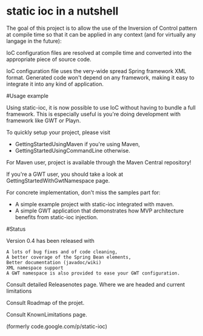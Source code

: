 # static ioc in a nutshell

The goal of this project is to allow the use of the Inversion of Control pattern at compile time so that it can be applied in any context (and for virtually any langage in the future):

IoC configuration files are resolved at compile time and converted into the appropriate piece of source code.

IoC configuration file uses the very-wide spread Spring framework XML format. Generated code won't depend on any framework, making it easy to integrate it into any kind of application.

#Usage example

Using static-ioc, it is now possible to use IoC without having to bundle a full framework. This is especially useful is you're doing development with framework like GWT or Playn.

To quickly setup your project, please visit

- GettingStartedUsingMaven if you're using Maven,
- GettingStartedUsingCommandLine otherwise. 

For Maven user, project is available through the Maven Central repository!

If you're a GWT user, you should take a look at GettingStartedWithGwtNamespace page.

For concrete implementation, don't miss the samples part for:

- A simple example project with static-ioc integrated with maven.
- A simple GWT application that demonstrates how MVP architecture benefits from static-ioc injection. 

#Status

Version 0.4 has been released with

    A lots of bug fixes and of code cleaning,
    A better coverage of the Spring Bean elements,
    Better documentation (javadoc/wiki)
    XML namespace support
    A GWT namespace is also provided to ease your GWT configuration. 

Consult detailed Releasenotes page.
Where we are headed and current limitations

Consult Roadmap of the projet.

Consult KnownLimitations page. 

(formerly code.google.com/p/static-ioc)
